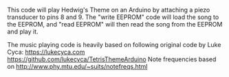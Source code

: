 This code will play Hedwig's Theme on an Arduino by attaching a piezo transducer to pins 8 and 9.  The "write EEPROM" code will load the song to the EEPROM, and "read EEPROM" will then read the song from the EEPROM and play it.

The music playing code is heavily based on following original code by Luke Cyca:
https://lukecyca.com
https://github.com/lukecyca/TetrisThemeArduino
Note frequencies based on http://www.phy.mtu.edu/~suits/notefreqs.html
